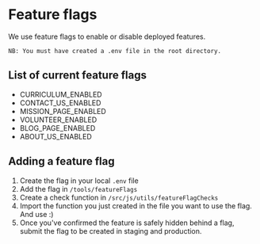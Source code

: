 # Feature flags

We use feature flags to enable or disable deployed features.

`NB: You must have created a .env file in the root directory.`

## List of current feature flags

* CURRICULUM_ENABLED
* CONTACT_US_ENABLED
* MISSION_PAGE_ENABLED
* VOLUNTEER_ENABLED
* BLOG_PAGE_ENABLED
* ABOUT_US_ENABLED

## Adding a feature flag

1. Create the flag in your local `.env` file
2. Add the flag in `/tools/featureFlags`
3. Create a check function in `/src/js/utils/featureFlagChecks`
4. Import the function you just created in the file you want to use the flag. And use :)
5. Once you've confirmed the feature is safely hidden behind a flag, submit the flag to be created in staging and production.

